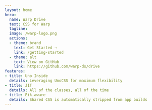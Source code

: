 ```yaml
---
layout: home
hero:
  name: Warp Drive
  text: CSS for Warp
  tagline:
  image: /warp-logo.png
  actions:
  - theme: brand
    text: Get Started →
    link: /getting-started
  - theme: alt
    text: View on GitHub
    link: https://github.com/warp-ds/drive
features:
- title: Uno Inside
  details: Leveraging UnoCSS for maximum flexibility
- title: JIT
  details: All of the classes, all of the time
- title: Eik-aware
  details: Shared CSS is automatically stripped from app builds
---
```

